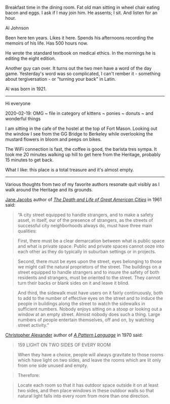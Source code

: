 Breakfast time in the dining room. Fat old man sitting in wheel chair eating bacon and eggs. I ask if I may join him. He assents; I sit. And listen for an hour.

Al Johnson

Been here ten years. Likes it here. Spends his afternoons recording the memoirs of his life. Has 500 hours now.

He wrote the standard textbook on medical ethics. In the mornings he is editing the eight edition.

Another guy can over. It turns out the two men have a word of the day game. Yesterday's word was so complicated, I can't rember it - something about tergiversation - or "turning your back" in Latin.

Al was born in 1921.

***

Hi everyone

2020-02-19: OMG ~ file in category of kittens ~ ponies ~ donuts ~ and wonderful things

I am sitting in the cafe of the hostel at the top of Fort Mason. Looking out the window I see from the GG Bridge to Berkeley while overlooking the mustard flowers in bloom and peeps on bikes.

The WiFi connection is fast, the coffee is good, the barista tres sympa. It took me 20 minutes walking up hill to get here from the Heritage, probably 15 minutes to get back.

What I like: this place is a total treasure and it's almost empty.

***

Various thoughts from two of my favorite authors resonate quit visibly as I walk around the Heritage and its grounds.


[Jane Jacobs]( https://en.wikipedia.org/wiki/Jane_Jacobs ) author of [_The Death and Life of Great American Cities_]( https://en.wikipedia.org/wiki/The_Death_and_Life_of_Great_American_Cities ) in 1961 said:

> “A city street equipped to handle strangers, and to make a safety asset, in itself, our of the presence of strangers, as the streets of successful city neighborhoods always do, must have three main qualities:

> First, there must be a clear demarcation between what is public space and what is private space. Public and private spaces cannot ooze into each other as they do typically in suburban settings or in projects.

> Second, there must be eyes upon the street, eyes belonging to those we might call the natural proprietors of the street. The buildings on a street equipped to handle strangers and to insure the safety of both residents and strangers, must be oriented to the street. They cannot turn their backs or blank sides on it and leave it blind.

> And third, the sidewalk must have users on it fairly continuously, both to add to the number of effective eyes on the street and to induce the people in buildings along the street to watch the sidewalks in sufficient numbers. Nobody enjoys sitting on a stoop or looking out a window at an empty street. Almost nobody does such a thing. Large numbers of people entertain themselves, off and on, by watching street activity.”

[Christopher Alexander]( https://en.wikipedia.org/wiki/Christopher_Alexander ) author of [_A Pattern Language_]( https://en.wikipedia.org/wiki/A_Pattern_Language ) in 1970 said:

> 159 LIGHT ON TWO SIDES OF EVERY ROOM

> When they have a choice, people will always gravitate to those rooms which have light on two sides, and leave the rooms which are lit only from one side unused and empty.

> Therefore:

> Locate each room so that it has outdoor space outside it on at least two sides, and then place windows in these outdoor walls so that natural light falls into every room from more than one direction.


 

